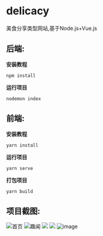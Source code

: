 # delicacy
美食分享类型网站,基于Node.js+Vue.js
## 后端:

**安装教程**

```shell
npm install
```

**运行项目**

```shell
nodemon index
```

## 前端:

**安装教程**

```shell
yarn install
```

**运行项目**

```shell
yarn serve
```

**打包项目**

```shell
yarn build
```

## 项目截图:
![首页](https://record-1308340703.cos.ap-guangzhou.myqcloud.com/delicary/%E9%A6%96%E9%A1%B5.gif)
![趣闻](https://record-1308340703.cos.ap-guangzhou.myqcloud.com/delicary/%E7%BE%8E%E9%A3%9F%E8%B6%A3%E9%97%BB.gif)
![](https://secure2.wostatic.cn/static/xjQ5fPj1rxzePDYAG6Y3L3/image.png?auth_key=1666516981-3QMskvjP6ugeVkia5J6hDt-0-f0a3bceb526ea6ae4388b5be919cee51)
![](https://secure2.wostatic.cn/static/pDYWVnSQiLpYfVM1RDXD6r/image.png?auth_key=1666517370-e3km38es5QmghfsrJnrVrb-0-c236a8fc3154ce21ddd522abc399e714)
![image](https://user-images.githubusercontent.com/73639414/197384656-ed8708df-e53e-468c-a202-9264f9708560.png)
